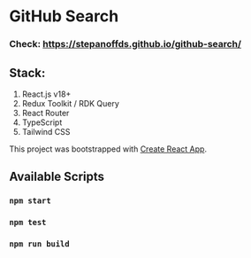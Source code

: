 # GitHub Search

### Check: https://stepanoffds.github.io/github-search/

## Stack:

1. React.js v18+
2. Redux Toolkit / RDK Query
3. React Router
4. TypeScript
5. Tailwind CSS

This project was bootstrapped with [Create React App](https://github.com/facebook/create-react-app).

## Available Scripts

### `npm start`

### `npm test`

### `npm run build`
